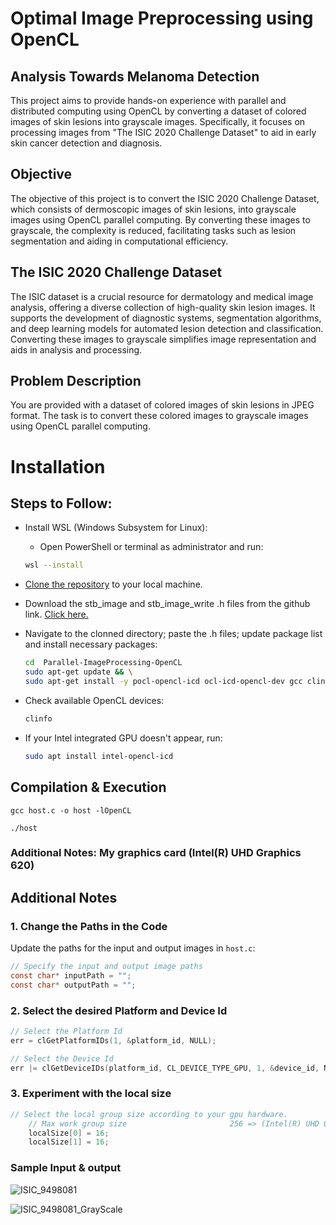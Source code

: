 
# Optimal Image Preprocessing using OpenCL
## Analysis Towards Melanoma Detection
This project aims to provide hands-on experience with parallel and distributed computing using OpenCL by converting a dataset of colored images of skin lesions into grayscale images. Specifically, it focuses on processing images from "The ISIC 2020 Challenge Dataset" to aid in early skin cancer detection and diagnosis.

## Objective
The objective of this project is to convert the ISIC 2020 Challenge Dataset, which consists of dermoscopic images of skin lesions, into grayscale images using OpenCL parallel computing. By converting these images to grayscale, the complexity is reduced, facilitating tasks such as lesion segmentation and aiding in computational efficiency.

## The ISIC 2020 Challenge Dataset
The ISIC dataset is a crucial resource for dermatology and medical image analysis, offering a diverse collection of high-quality skin lesion images. It supports the development of diagnostic systems, segmentation algorithms, and deep learning models for automated lesion detection and classification. Converting these images to grayscale simplifies image representation and aids in analysis and processing.

##  Problem Description
You are provided with a dataset of colored images of skin lesions in JPEG format. The task is to convert these colored images to grayscale images using OpenCL parallel computing.

# Installation

## Steps to Follow:

* Install WSL (Windows Subsystem for Linux):
    - Open PowerShell or terminal as administrator and run:
    ```bash
    wsl --install
    ```

*  [Clone the repository](https://github.com/anas-farooq8/Parallel-ImageProcessing-OpenCL.git) to your local machine.

* Download the stb_image and stb_image_write .h files from the github link.
    [Click here.](https://github.com/nothings/stb/tree/master)

*  Navigate to the clonned directory; paste the .h files; update package list and install necessary packages:
    ```bash
    cd  Parallel-ImageProcessing-OpenCL
    sudo apt-get update && \
    sudo apt-get install -y pocl-opencl-icd ocl-icd-opencl-dev gcc clinfo
    ```

* Check available OpenCL devices:
    ```bash
    clinfo
    ```

* If your Intel integrated GPU doesn't appear, run:
    ```bash
    sudo apt install intel-opencl-icd
    ```

## Compilation & Execution
`gcc host.c -o host -lOpenCL`

`./host`



### Additional Notes: My graphics card (Intel(R) UHD Graphics 620)
## Additional Notes

### 1. Change the Paths in the Code
Update the paths for the input and output images in `host.c`:

```c
// Specify the input and output image paths
const char* inputPath = "";
const char* outputPath = "";
```

### 2. Select the desired Platform and Device Id
```c
// Select the Platform Id
err = clGetPlatformIDs(1, &platform_id, NULL);

// Select the Device Id
err |= clGetDeviceIDs(platform_id, CL_DEVICE_TYPE_GPU, 1, &device_id, NULL);
```

### 3. Experiment with the local size
```c
// Select the local group size according to your gpu hardware.
    // Max work group size                       256 => (Intel(R) UHD Graphics 620)
    localSize[0] = 16;
    localSize[1] = 16;
```

### Sample Input & output
![ISIC_9498081](https://github.com/anas-farooq8/Parallel-ImageProcessing-OpenCL/assets/150327092/bb9f672e-707d-43ae-86ee-f9bab3b05dac)

![ISIC_9498081_GrayScale](https://github.com/anas-farooq8/Parallel-ImageProcessing-OpenCL/assets/150327092/93ed6567-11ce-42ba-848b-67f1a27367a6)
